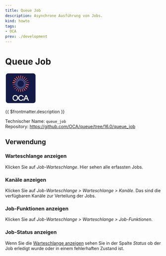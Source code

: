```yaml
---
title: Queue Job
description: Asynchrone Ausführung von Jobs.
kind: howto
tags:
- OCA
prev: ./development
---
```


# Queue Job
![icon_oca_app](attachments/icon_oca_app.png)

{{ $frontmatter.description }}

Technischer Name: `queue_job`\
Repository: <https://github.com/OCA/queue/tree/16.0/queue_job>

## Verwendung

### Warteschlange anzeigen

Klicken Sie auf *Job-Warteschlange*. Hier sehen alle erfassten Jobs.

### Kanäle anzeigen

Klicken Sie auf *Job-Warteschlange > Warteschlange > Kanäle*. Das sind die verfügbaren Kanäle zur Verteilung der Jobs.

### Job-Funktionen anzeigen

Klicken Sie auf *Job-Warteschlange > Warteschlange > Job-Funktionen*.

### Job-Status anzeigen

Wenn Sie die [Warteschlange anzeigen](#Warteschlange%20anzeigen) sehen Sie in der Spalte *Status* ob der Job erledigt wurde oder in einem fehlerhaften Zustand ist.